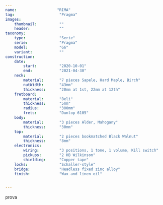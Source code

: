 ```yaml
---
name:                  "RIMA"
tag:                    "Pragma"
images:
    thumbnail:          ""
    header:             ""
taxonomy:
    type:               "Serie"
    serie:              "Pragma"
    model:              "G6"
    variant:            ""
construction:
    date:
        start:          "2020-10-01"
        end:            "2021-04-30"
    neck:
        material:       "7 pieces Sapele, Hard Maple, Birch"
        nutWidth:       "43mm"
        thickness:      "20mm at 1st, 22mm at 12th"
    fretboard:
        material:       "Beli"
        thickness:      "5mm"  
        radius:         "300mm"
        frets:          "Dunlop 6105"
    body:
        material:       "3 pieces Alder, Mahogany"
        thickness:      "30mm"
    top:
        material:       "2 pieces bookmatched Black Walnut"
        thickness:      "8mm"
    electronics:
        wiring:         "3 positions, 1 tone, 1 volume, Kill switch"
        pickups:        "2 HB Wilkinson"
        shielding:      "Copper tape"
    locks:              "Schaller-style"
    bridge:             "Headless fixed zinc alloy"
    finish:             "Wax and linen oil"

        
---
```


prova
